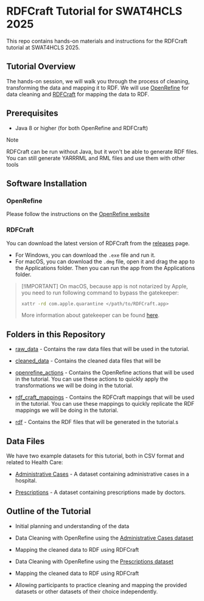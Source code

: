 # RDFCraft Tutorial for SWAT4HCLS 2025

This repo contains hands-on materials and instructions for the RDFCraft tutorial
at SWAT4HCLS 2025.

## Tutorial Overview

The hands-on session, we will walk you through the process of cleaning,
transforming the data and mapping it to RDF. We will use
[OpenRefine](https://openrefine.org/) for data cleaning and
[RDFCraft](https://github.com/MaastrichtU-IDS/RDFCraft) for mapping the data to
RDF.

## Prerequisites

- Java 8 or higher (for both OpenRefine and RDFCraft)

> [!NOTE]
>
> RDFCraft can be run without Java, but it won't be able to generate RDF files.
> You can still generate YARRRML and RML files and use them with other tools

## Software Installation

### OpenRefine

Please follow the instructions on the
[OpenRefine website](https://openrefine.org/download.html)

### RDFCraft

You can download the latest version of RDFCraft from the
[releases](https://github.com/MaastrichtU-IDS/RDFCraft/releases) page.

- For Windows, you can download the `.exe` file and run it.
- For macOS, you can download the `.dmg` file, open it and drag the app to the
  Applications folder. Then you can run the app from the Applications folder.

> [!IMPORTANT] On macOS, because app is not notarized by Apple, you need to run
> following command to bypass the gatekeeper:
>
> ```bash
> xattr -rd com.apple.quarantine </path/to/RDFCraft.app>
> ```
>
> More information about gatekeeper can be found
> [here](https://support.apple.com/en-us/HT202491).

## Folders in this Repository

- [raw_data](/raw_data) - Contains the raw data files that will be used in the
  tutorial.

- [cleaned_data](/cleaned_data) - Contains the cleaned data files that will be

- [openrefine_actions](/openrefine_actions) - Contains the OpenRefine actions
  that will be used in the tutorial. You can use these actions to quickly apply
  the transformations we will be doing in the tutorial.

- [rdf_craft_mappings](/rdf_craft_mappings) - Contains the RDFCraft mappings
  that will be used in the tutorial. You can use these mappings to quickly
  replicate the RDF mappings we will be doing in the tutorial.

- [rdf](/rdf) - Contains the RDF files that will be generated in the tutorial.s

## Data Files

We have two example datasets for this tutorial, both in CSV format and related
to Health Care:

- [Administrative Cases](/raw_data/administrative_cases.csv) - A dataset
  containing administrative cases in a hospital.

- [Prescriptions](/raw_data/prescriptions.csv) - A dataset containing
  prescriptions made by doctors.

## Outline of the Tutorial

- Initial planning and understanding of the data

- Data Cleaning with OpenRefine using the
  [Administrative Cases dataset](/raw_data/administrative_cases.csv)

- Mapping the cleaned data to RDF using RDFCraft

- Data Cleaning with OpenRefine using the
  [Prescriptions dataset](/raw_data/prescriptions.csv)

- Mapping the cleaned data to RDF using RDFCraft

- Allowing participants to practice cleaning and mapping the provided datasets
  or other datasets of their choice independently.
